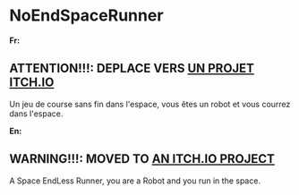 # NoEndSpaceRunner

**Fr:**

## **ATTENTION!!!: DEPLACE VERS [UN PROJET ITCH.IO](https://gzod01.itch.io/noendspacerunner)**

Un jeu de course sans fin dans l'espace, vous êtes un robot et vous courrez dans l'espace.


**En:**

## **WARNING!!!: MOVED TO [AN ITCH.IO PROJECT](https://gzod01.itch.io/noendspacerunner)**

A Space EndLess Runner, you are a Robot and you run in the space.
